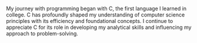 My journey with programming began with C, the first language I learned in college. C has profoundly shaped my understanding of computer science principles with its efficiency and foundational concepts. I continue to appreciate C for its role in developing my analytical skills and influencing my approach to problem-solving.

